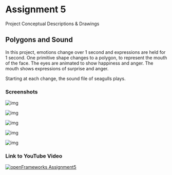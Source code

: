 # Assignment 5

Project Conceptual Descriptions & Drawings

## Polygons and Sound

In this project, emotions change over 1 second and expressions are held for 1 second.
One primitive shape changes to a polygon, to represent the mouth of the face. The eyes are animated to show happiness and anger. The mouth shows expressions of surprise and anger. 

Starting at each change, the sound file of seagulls plays.  

### Screenshots

![img](Images/Image1.PNG)

![img](Images/Image2.PNG)

![img](Images/Image3.PNG)

![img](Images/Image4.PNG)

![img](Images/Image5.PNG)


### Link to YouTube Video

[![openFrameworks Assignment5](https://www.youtube.com/vi/6fi0eimWlKw/0.jpg)](https://www.youtube.com/watch?v=6fi0eimWlKw)





